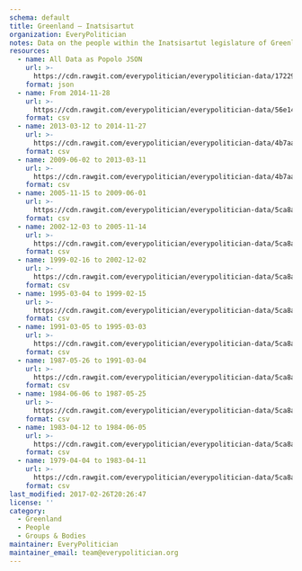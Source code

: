 ```yaml
---
schema: default
title: Greenland — Inatsisartut
organization: EveryPolitician
notes: Data on the people within the Inatsisartut legislature of Greenland.
resources:
  - name: All Data as Popolo JSON
    url: >-
      https://cdn.rawgit.com/everypolitician/everypolitician-data/17229d6916b54cbda50e06b71ef7d8ea99c35fcf/data/Greenland/Inatsisartut/ep-popolo-v1.0.json
    format: json
  - name: From 2014-11-28
    url: >-
      https://cdn.rawgit.com/everypolitician/everypolitician-data/56e14b92039b7bd46b2a45f557f691e2ae61345b/data/Greenland/Inatsisartut/term-12.csv
    format: csv
  - name: 2013-03-12 to 2014-11-27
    url: >-
      https://cdn.rawgit.com/everypolitician/everypolitician-data/4b7aaa91d8808db2c11eb44b53ce0c448c107c68/data/Greenland/Inatsisartut/term-11.csv
    format: csv
  - name: 2009-06-02 to 2013-03-11
    url: >-
      https://cdn.rawgit.com/everypolitician/everypolitician-data/4b7aaa91d8808db2c11eb44b53ce0c448c107c68/data/Greenland/Inatsisartut/term-10.csv
    format: csv
  - name: 2005-11-15 to 2009-06-01
    url: >-
      https://cdn.rawgit.com/everypolitician/everypolitician-data/5ca8aa8b5f5357324a74bd61c23ee1f27245c654/data/Greenland/Inatsisartut/term-9.csv
    format: csv
  - name: 2002-12-03 to 2005-11-14
    url: >-
      https://cdn.rawgit.com/everypolitician/everypolitician-data/5ca8aa8b5f5357324a74bd61c23ee1f27245c654/data/Greenland/Inatsisartut/term-8.csv
    format: csv
  - name: 1999-02-16 to 2002-12-02
    url: >-
      https://cdn.rawgit.com/everypolitician/everypolitician-data/5ca8aa8b5f5357324a74bd61c23ee1f27245c654/data/Greenland/Inatsisartut/term-7.csv
    format: csv
  - name: 1995-03-04 to 1999-02-15
    url: >-
      https://cdn.rawgit.com/everypolitician/everypolitician-data/5ca8aa8b5f5357324a74bd61c23ee1f27245c654/data/Greenland/Inatsisartut/term-6.csv
    format: csv
  - name: 1991-03-05 to 1995-03-03
    url: >-
      https://cdn.rawgit.com/everypolitician/everypolitician-data/5ca8aa8b5f5357324a74bd61c23ee1f27245c654/data/Greenland/Inatsisartut/term-5.csv
    format: csv
  - name: 1987-05-26 to 1991-03-04
    url: >-
      https://cdn.rawgit.com/everypolitician/everypolitician-data/5ca8aa8b5f5357324a74bd61c23ee1f27245c654/data/Greenland/Inatsisartut/term-4.csv
    format: csv
  - name: 1984-06-06 to 1987-05-25
    url: >-
      https://cdn.rawgit.com/everypolitician/everypolitician-data/5ca8aa8b5f5357324a74bd61c23ee1f27245c654/data/Greenland/Inatsisartut/term-3.csv
    format: csv
  - name: 1983-04-12 to 1984-06-05
    url: >-
      https://cdn.rawgit.com/everypolitician/everypolitician-data/5ca8aa8b5f5357324a74bd61c23ee1f27245c654/data/Greenland/Inatsisartut/term-2.csv
    format: csv
  - name: 1979-04-04 to 1983-04-11
    url: >-
      https://cdn.rawgit.com/everypolitician/everypolitician-data/5ca8aa8b5f5357324a74bd61c23ee1f27245c654/data/Greenland/Inatsisartut/term-1.csv
    format: csv
last_modified: 2017-02-26T20:26:47
license: ''
category:
  - Greenland
  - People
  - Groups & Bodies
maintainer: EveryPolitician
maintainer_email: team@everypolitician.org
---
```

